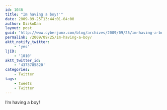 ```yaml
---
id: 1046
title: "Im having a boy!'"
date: 2009-09-25T13:44:01-04:00
author: DizkoDan
layout: post
guid: 'http://www.cyberjunx.com/blog/archives/2009/09/25/im-having-a-boy/'
permalink: /2009/09/25/im-having-a-boy/
aktt_notify_twitter:
    - 'yes'
ljID:
    - '1010'
aktt_twitter_id:
    - '4373785820'
categories:
    - Twitter
tags:
    - tweets
    - Twitter
---
```


I’m having a boy!